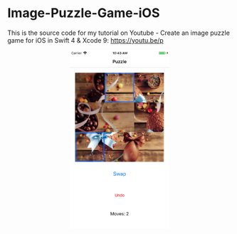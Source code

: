 # Image-Puzzle-Game-iOS
This is the source code for my tutorial on Youtube - Create an image puzzle game for iOS in Swift 4 &amp; Xcode 9:   https://youtu.be/p
<p align="center">
<img height="400" src="https://github.com/Akhilendra/Image-Puzzle-Game-iOS/blob/master/Simulator%20Screen%20Shot%20-%20iPhone%206%20-%202017-11-26%20at%2010.43.59.png" /></p>

